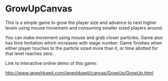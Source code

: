 GrowUpCanvas
============

This is a simple game to grow the player size and advance to next higher levels using mouse movement and consuming smaller sized players around.

You can make movement using mouse and grab closer particles. Game also has time limitation which increases with stage number.
Game finishes when either player touches to the particle sized more than it, or time allotted for that level reaches zero.

Link to interactive online demo of this game:

http://www.jayeshkawli.com/jayeshkawli/canvas/GrowUp/GrowUp.html
